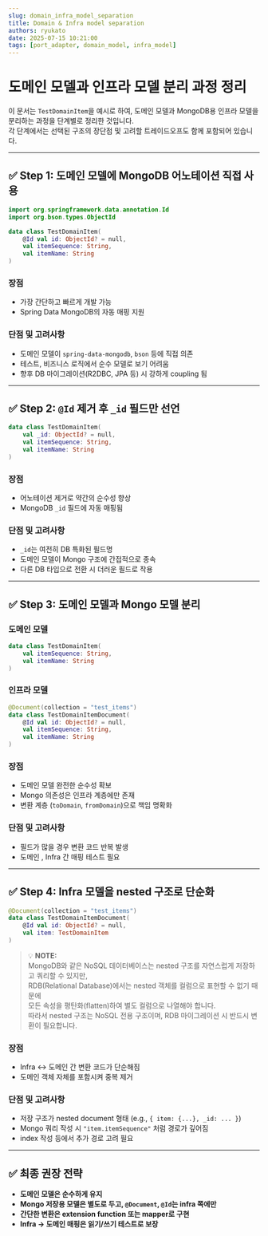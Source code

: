```yaml
---
slug: domain_infra_model_separation 
title: Domain & Infra model separation
authors: ryukato
date: 2025-07-15 10:21:00
tags: [port_adapter, domain_model, infra_model]
---
```


<!-- truncate -->

# 도메인 모델과 인프라 모델 분리 과정 정리

이 문서는 `TestDomainItem`을 예시로 하여, 도메인 모델과 MongoDB용 인프라 모델을 분리하는 과정을 단계별로 정리한 것입니다.  
각 단계에서는 선택된 구조의 장단점 및 고려할 트레이드오프도 함께 포함되어 있습니다.

---

## ✅ Step 1: 도메인 모델에 MongoDB 어노테이션 직접 사용

```kotlin
import org.springframework.data.annotation.Id
import org.bson.types.ObjectId

data class TestDomainItem(
    @Id val id: ObjectId? = null,
    val itemSequence: String,
    val itemName: String
)
```

### 장점
- 가장 간단하고 빠르게 개발 가능
- Spring Data MongoDB의 자동 매핑 지원

### 단점 및 고려사항
- 도메인 모델이 `spring-data-mongodb`, `bson` 등에 직접 의존
- 테스트, 비즈니스 로직에서 순수 모델로 보기 어려움
- 향후 DB 마이그레이션(R2DBC, JPA 등) 시 강하게 coupling 됨

---

## ✅ Step 2: `@Id` 제거 후 `_id` 필드만 선언

```kotlin
data class TestDomainItem(
    val _id: ObjectId? = null,
    val itemSequence: String,
    val itemName: String
)
```

### 장점
- 어노테이션 제거로 약간의 순수성 향상
- MongoDB `_id` 필드에 자동 매핑됨

### 단점 및 고려사항
- `_id`는 여전히 DB 특화된 필드명
- 도메인 모델이 Mongo 구조에 간접적으로 종속
- 다른 DB 타입으로 전환 시 더러운 필드로 작용

---

## ✅ Step 3: 도메인 모델과 Mongo 모델 분리

### 도메인 모델

```kotlin
data class TestDomainItem(
    val itemSequence: String,
    val itemName: String
)
```

### 인프라 모델

```kotlin
@Document(collection = "test_items")
data class TestDomainItemDocument(
    @Id val id: ObjectId? = null,
    val itemSequence: String,
    val itemName: String
)
```

### 장점
- 도메인 모델 완전한 순수성 확보
- Mongo 의존성은 인프라 계층에만 존재
- 변환 계층 (`toDomain`, `fromDomain`)으로 책임 명확화

### 단점 및 고려사항
- 필드가 많을 경우 변환 코드 반복 발생
- 도메인 , Infra 간 매핑 테스트 필요

---

## ✅ Step 4: Infra 모델을 nested 구조로 단순화

```kotlin
@Document(collection = "test_items")
data class TestDomainItemDocument(
    @Id val id: ObjectId? = null,
    val item: TestDomainItem
)
```

> 💡 **NOTE:**  
> MongoDB와 같은 NoSQL 데이터베이스는 nested 구조를 자연스럽게 저장하고 쿼리할 수 있지만,  
> RDB(Relational Database)에서는 nested 객체를 컬럼으로 표현할 수 없기 때문에  
> 모든 속성을 평탄화(flatten)하여 별도 컬럼으로 나열해야 합니다.  
> 따라서 nested 구조는 NoSQL 전용 구조이며, RDB 마이그레이션 시 반드시 변환이 필요합니다.


### 장점
- Infra ↔ 도메인 간 변환 코드가 단순해짐
- 도메인 객체 자체를 포함시켜 중복 제거

### 단점 및 고려사항
- 저장 구조가 nested document 형태 (e.g., `{ item: {...}, _id: ... }`)
- Mongo 쿼리 작성 시 `"item.itemSequence"` 처럼 경로가 깊어짐
- index 작성 등에서 추가 경로 고려 필요

---

## ✅ 최종 권장 전략

- **도메인 모델은 순수하게 유지**
- **Mongo 저장용 모델은 별도로 두고, `@Document`, `@Id`는 infra 쪽에만**
- **간단한 변환은 extension function 또는 mapper로 구현**
- **Infra → 도메인 매핑은 읽기/쓰기 테스트로 보장**